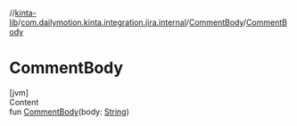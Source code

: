 //[kinta-lib](../../../index.md)/[com.dailymotion.kinta.integration.jira.internal](../index.md)/[CommentBody](index.md)/[CommentBody](-comment-body.md)



# CommentBody  
[jvm]  
Content  
fun [CommentBody](-comment-body.md)(body: [String](https://kotlinlang.org/api/latest/jvm/stdlib/kotlin/-string/index.html))  



